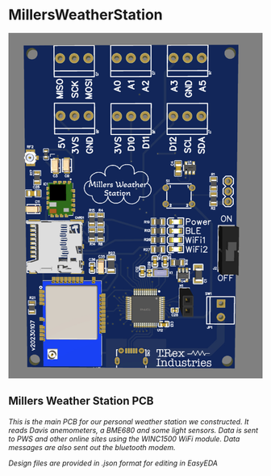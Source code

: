 # MillersWeatherStation



![Alt text](images/MillersWeatherStation3dView.jpg?raw=true "Title")
<h2>Millers Weather Station PCB

<h6>This is the main PCB for our personal weather station we constructed. It reads Davis anemometers, a BME680 and some light sensors. Data is sent to PWS and other online sites using the WINC1500 WiFi module. Data messages are also sent out the bluetooth modem.

  
Design files are provided in .json format for editing in EasyEDA
  


